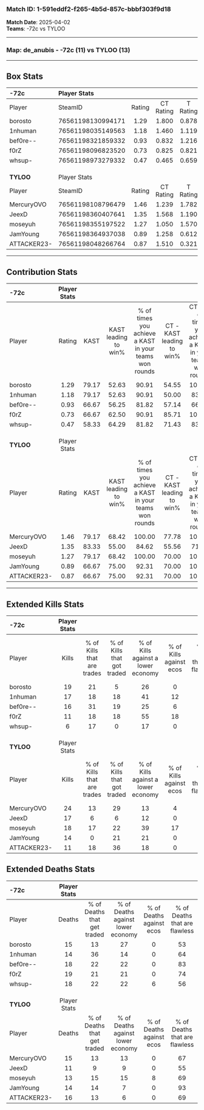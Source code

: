 ### Match ID: 1-591eddf2-f265-4b5d-857c-bbbf303f9d18  
**Match Date**: 2025-04-02  
**Teams**: -72c vs TYLOO  

---  

### **Map**: de_anubis - -72c (11) vs TYLOO (13)  
---  

## Box Stats  

| **-72c**    | Player Stats      |        |           |          |       |      |       |         |        |      |     |
| :- | :- | :-: | :-: | :-: | :-: | :-: | :-: | :-: | :-: | :-: | :-: |
| Player      | SteamID           | Rating | CT Rating | T Rating | KAST  | ADR  | Kills | Assists | Deaths | K/D  | HS% |
| borosto     | 76561198130994171 |  1.29  |   1.800   |  0.878   | 79.17 | 87.0 |  19   |    6    |   15   | 1.27 | 78  |
| 1nhuman     | 76561198035149563 |  1.18  |   1.460   |  1.119   | 79.17 | 67.7 |  17   |    5    |   14   | 1.21 | 64  |
| bef0re--    | 76561198321859332 |  0.93  |   0.832   |  1.216   | 66.67 | 63.1 |  16   |    2    |   18   | 0.89 | 43  |
| f0rZ        | 76561198096823520 |  0.73  |   0.825   |  0.821   | 66.67 | 57.0 |  11   |    7    |   19   | 0.58 |  9  |
| whsup-      | 76561198973279332 |  0.47  |   0.465   |  0.659   | 58.33 | 46.5 |   6   |    5    |   18   | 0.33 | 83  |
|             |                   |        |           |          |       |      |       |         |        |      |     |
|             |                   |        |           |          |       |      |       |         |        |      |     |
|             |                   |        |           |          |       |      |       |         |        |      |     |
| **TYLOO**   | Player Stats      |        |           |          |       |      |       |         |        |      |     |
| Player      | SteamID           | Rating | CT Rating | T Rating | KAST  | ADR  | Kills | Assists | Deaths | K/D  | HS% |
| MercuryOVO  | 76561198108796479 |  1.46  |   1.239   |  1.782   | 79.17 | 90.6 |  24   |    1    |   15   | 1.60 | 58  |
| JeexD       | 76561198360407641 |  1.35  |   1.568   |  1.190   | 83.33 | 87.4 |  17   |    8    |   11   | 1.55 | 29  |
| moseyuh     | 76561198355197522 |  1.27  |   1.050   |  1.570   | 79.17 | 76.8 |  18   |    5    |   13   | 1.38 | 55  |
| JamYoung    | 76561198364937038 |  0.89  |   1.258   |  0.612   | 66.67 | 43.8 |  14   |    2    |   14   | 1.00 | 42  |
| ATTACKER23- | 76561198048266764 |  0.87  |   1.510   |  0.321   | 66.67 | 72.2 |  11   |   12    |   16   | 0.69 | 27  |
---  

## Contribution Stats  

| **-72c**    | Player Stats |       |                      |                                                        |                           |                                                             |                          |                                                            |
| :- | :-: | :-: | :-: | :-: | :-: | :-: | :-: | :-: |
| Player      |    Rating    | KAST  | KAST leading to win% | % of times you achieve a KAST in your teams won rounds | CT - KAST leading to win% | CT - % of times you achieve a KAST in your teams won rounds | T - KAST leading to win% | T - % of times you achieve a KAST in your teams won rounds |
| borosto     |     1.29     | 79.17 |        52.63         |                         90.91                          |           54.55           |                           100.00                            |          50.00           |                           80.00                            |
| 1nhuman     |     1.18     | 79.17 |        52.63         |                         90.91                          |           50.00           |                            83.33                            |          55.56           |                           100.00                           |
| bef0re--    |     0.93     | 66.67 |        56.25         |                         81.82                          |           57.14           |                            66.67                            |          55.56           |                           100.00                           |
| f0rZ        |     0.73     | 66.67 |        62.50         |                         90.91                          |           85.71           |                           100.00                            |          44.44           |                           80.00                            |
| whsup-      |     0.47     | 58.33 |        64.29         |                         81.82                          |           71.43           |                            83.33                            |          57.14           |                           80.00                            |
|             |              |       |                      |                                                        |                           |                                                             |                          |                                                            |
|             |              |       |                      |                                                        |                           |                                                             |                          |                                                            |
|             |              |       |                      |                                                        |                           |                                                             |                          |                                                            |
| **TYLOO**   | Player Stats |       |                      |                                                        |                           |                                                             |                          |                                                            |
| Player      |    Rating    | KAST  | KAST leading to win% | % of times you achieve a KAST in your teams won rounds | CT - KAST leading to win% | CT - % of times you achieve a KAST in your teams won rounds | T - KAST leading to win% | T - % of times you achieve a KAST in your teams won rounds |
| MercuryOVO  |     1.46     | 79.17 |        68.42         |                         100.00                         |           77.78           |                           100.00                            |          60.00           |                           100.00                           |
| JeexD       |     1.35     | 83.33 |        55.00         |                         84.62                          |           55.56           |                            71.43                            |          54.55           |                           100.00                           |
| moseyuh     |     1.27     | 79.17 |        68.42         |                         100.00                         |           70.00           |                           100.00                            |          66.67           |                           100.00                           |
| JamYoung    |     0.89     | 66.67 |        75.00         |                         92.31                          |           70.00           |                           100.00                            |          83.33           |                           83.33                            |
| ATTACKER23- |     0.87     | 66.67 |        75.00         |                         92.31                          |           70.00           |                           100.00                            |          83.33           |                           83.33                            |
---  

## Extended Kills Stats  

| **-72c**    | Player Stats |                            |                            |                                    |                         |                              |                                 |                                       |                    |           |
| :- | :-: | :-: | :-: | :-: | :-: | :-: | :-: | :-: | :-: | :-: |
| Player      |    Kills     | % of Kills that are trades | % of Kills that got traded | % of Kills against a lower economy | % of Kills against ecos | % of Kills that are flawless | % of Kills that are close duels | % of Kills that are assisted by flash | Pistol Round Kills | AWP Kills |
| borosto     |      19      |             21             |             5              |                 26                 |            0            |              84              |                0                |                  16                   |         0          |     1     |
| 1nhuman     |      17      |             18             |             18             |                 41                 |           12            |              82              |                0                |                   6                   |         0          |     1     |
| bef0re--    |      16      |             31             |             19             |                 25                 |            6            |              63              |               19                |                  13                   |         0          |     3     |
| f0rZ        |      11      |             18             |             18             |                 55                 |           18            |              55              |                9                |                   0                   |         6          |     0     |
| whsup-      |      6       |             17             |             0              |                 17                 |            0            |              50              |                0                |                   0                   |         0          |     0     |
|             |              |                            |                            |                                    |                         |                              |                                 |                                       |                    |           |
|             |              |                            |                            |                                    |                         |                              |                                 |                                       |                    |           |
|             |              |                            |                            |                                    |                         |                              |                                 |                                       |                    |           |
| **TYLOO**   | Player Stats |                            |                            |                                    |                         |                              |                                 |                                       |                    |           |
| Player      |    Kills     | % of Kills that are trades | % of Kills that got traded | % of Kills against a lower economy | % of Kills against ecos | % of Kills that are flawless | % of Kills that are close duels | % of Kills that are assisted by flash | Pistol Round Kills | AWP Kills |
| MercuryOVO  |      24      |             13             |             29             |                 13                 |            4            |              63              |                8                |                   4                   |         0          |     3     |
| JeexD       |      17      |             6              |             6              |                 12                 |            0            |              76              |                6                |                   0                   |         10         |     2     |
| moseyuh     |      18      |             17             |             22             |                 39                 |           17            |              72              |               11                |                   0                   |         1          |     1     |
| JamYoung    |      14      |             0              |             21             |                 21                 |            0            |              50              |                7                |                   7                   |         0          |     4     |
| ATTACKER23- |      11      |             18             |             36             |                 18                 |            0            |              73              |                0                |                   0                   |         0          |     0     |
## Extended Deaths Stats  

| **-72c**    | Player Stats |                             |                                   |                          |                               |                            |                           |               |
| :- | :-: | :-: | :-: | :-: | :-: | :-: | :-: | :-: |
| Player      |    Deaths    | % of Deaths that get traded | % of Deaths against lower economy | % of Deaths against ecos | % of Deaths that are flawless | % of Deaths that are close | % of Deaths while blinded | Deaths to AWP |
| borosto     |      15      |             13              |                27                 |            0             |              53               |             7              |            13             |       2       |
| 1nhuman     |      14      |             36              |                14                 |            0             |              64               |             7              |             0             |       1       |
| bef0re--    |      18      |             22              |                22                 |            0             |              83               |             11             |             0             |       2       |
| f0rZ        |      19      |             21              |                21                 |            0             |              74               |             11             |             0             |       3       |
| whsup-      |      18      |             22              |                22                 |            6             |              56               |             0              |             0             |       3       |
|             |              |                             |                                   |                          |                               |                            |                           |               |
|             |              |                             |                                   |                          |                               |                            |                           |               |
|             |              |                             |                                   |                          |                               |                            |                           |               |
| **TYLOO**   | Player Stats |                             |                                   |                          |                               |                            |                           |               |
| Player      |    Deaths    | % of Deaths that get traded | % of Deaths against lower economy | % of Deaths against ecos | % of Deaths that are flawless | % of Deaths that are close | % of Deaths while blinded | Deaths to AWP |
| MercuryOVO  |      15      |             13              |                13                 |            0             |              67               |             0              |             0             |       2       |
| JeexD       |      11      |              9              |                 9                 |            0             |              55               |             9              |             0             |       1       |
| moseyuh     |      13      |             15              |                15                 |            8             |              69               |             8              |            23             |       2       |
| JamYoung    |      14      |             14              |                 7                 |            0             |              93               |             0              |            14             |       1       |
| ATTACKER23- |      16      |             13              |                 6                 |            0             |              69               |             13             |             6             |       0       |
